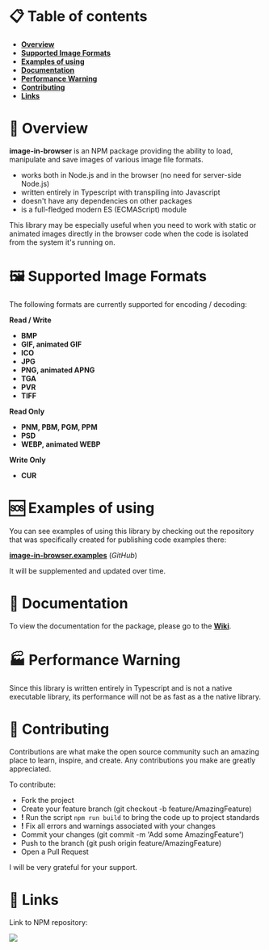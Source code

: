 📋 Table of contents
=================

- [**Overview**](#overview)
- [**Supported Image Formats**](#supported-image-formats)
- [**Examples of using**](#examples-of-using)
- [**Documentation**](#documentation)
- [**Performance Warning**](#performance-warning)
- [**Contributing**](#contributing)
- [**Links**](#links)

<h1 id="overview">📜 Overview</h1>

**image-in-browser** is an NPM package providing the ability to load, manipulate and save images of various image file formats.

- works both in Node.js and in the browser (no need for server-side Node.js)
- written entirely in Typescript with transpiling into Javascript
- doesn't have any dependencies on other packages
- is a full-fledged modern ES (ECMAScript) module

This library may be especially useful when you need to work with static or animated images directly in the browser code when the code is isolated from the system it's running on.

<h1 id="supported-image-formats">🖼️ Supported Image Formats</h1>

The following formats are currently supported for encoding / decoding:

**Read / Write**

- **BMP**
- **GIF, animated GIF**
- **ICO**
- **JPG**
- **PNG, animated APNG**
- **TGA**
- **PVR**
- **TIFF**

**Read Only**

- **PNM, PBM, PGM, PPM**
- **PSD**
- **WEBP, animated WEBP**

**Write Only**

- **CUR**

<h1 id="examples-of-using">🆘 Examples of using</h1>

You can see examples of using this library by checking out the repository that was specifically created for publishing code examples there:

[**image-in-browser.examples**](https://github.com/yegor-pelykh/image-in-browser.examples) (_GitHub_)

It will be supplemented and updated over time.

<h1 id="documentation">📰 Documentation</h1>

To view the documentation for the package, please go to the [**Wiki**](https://github.com/yegor-pelykh/image-in-browser/wiki).

<h1 id="performance-warning">🏭 Performance Warning</h1>

Since this library is written entirely in Typescript and is not a native executable library, its performance will not be as fast as a the native library.

<h1 id="contributing">🔧 Contributing</h1>

Contributions are what make the open source community such an amazing place to learn, inspire, and create. Any contributions you make are greatly appreciated.

To contribute:
- Fork the project
- Create your feature branch (git checkout -b feature/AmazingFeature)
- **!** Run the script `npm run build` to bring the code up to project standards
- **!** Fix all errors and warnings associated with your changes
- Commit your changes (git commit -m 'Add some AmazingFeature')
- Push to the branch (git push origin feature/AmazingFeature)
- Open a Pull Request

I will be very grateful for your support.

<h1 id="links">🔗 Links</h1>

Link to NPM repository:

<a href="https://nodei.co/npm/image-in-browser/"><img src="https://nodei.co/npm/image-in-browser.png"></a>

